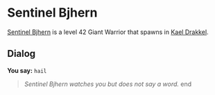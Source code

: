 # Sentinel Bjhern



[Sentinel Bjhern](/npc/113062) is a level 42 Giant Warrior that spawns in [Kael Drakkel](/zone/113).



## Dialog

**You say:** `hail`



>*Sentinel Bjhern watches you but does not say a word.*
end
